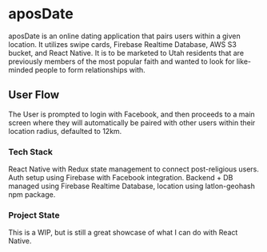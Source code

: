 # aposDate
aposDate is an online dating application that pairs users within a given location. It utilizes swipe cards, Firebase Realtime Database, AWS S3 bucket, and React Native. It is to be marketed to Utah residents that are previously members of the most popular faith and wanted to look for like-minded people to form relationships with.


## User Flow
The User is prompted to login with Facebook, and then proceeds to a main screen where they will automatically be paired with other users within their location radius, defaulted to 12km. 

### Tech Stack
React Native with Redux state management to connect post-religious users. Auth setup using Firebase with Facebook integration. Backend + DB managed using Firebase Realtime Database, location using latlon-geohash npm package.

### Project State
This is a WIP, but is still a great showcase of what I can do with React Native.
